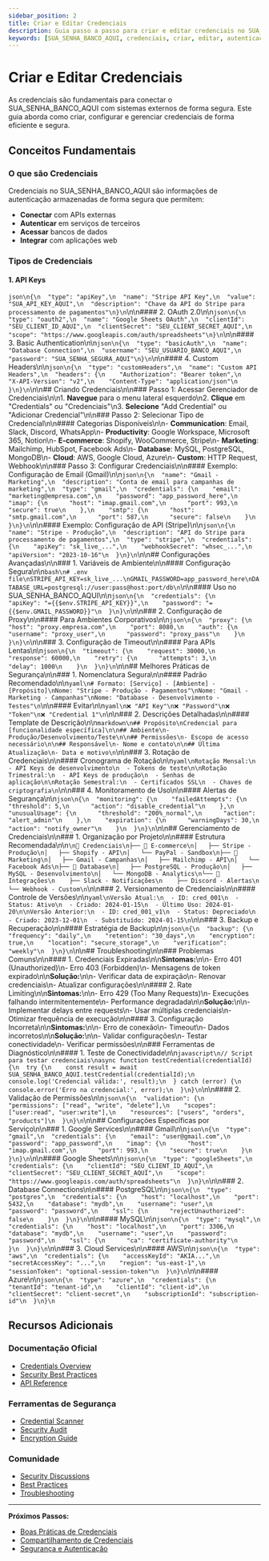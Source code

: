 ```yaml
---
sidebar_position: 2
title: Criar e Editar Credenciais
description: Guia passo a passo para criar e editar credenciais no SUA_SENHA_BANCO_AQUI
keywords: [SUA_SENHA_BANCO_AQUI, credenciais, criar, editar, autenticação, API keys]
---
```



# Criar e Editar Credenciais

As credenciais são fundamentais para conectar o SUA_SENHA_BANCO_AQUI com sistemas externos de forma segura. Este guia aborda como criar, configurar e gerenciar credenciais de forma eficiente e segura.

## Conceitos Fundamentais

### O que são Credenciais

Credenciais no SUA_SENHA_BANCO_AQUI são informações de autenticação armazenadas de forma segura que permitem:

- **Conectar** com APIs externas
- **Autenticar** em serviços de terceiros
- **Acessar** bancos de dados
- **Integrar** com aplicações web

### Tipos de Credenciais

#### 1. API Keys

```json\n{\n  "type": "apiKey",\n  "name": "Stripe API Key",\n  "value": "SUA_API_KEY_AQUI",\n  "description": "Chave da API do Stripe para processamento de pagamentos"\n}\n```\n\n#### 2. OAuth 2.0\n\n```json\n{\n  "type": "oauth2",\n  "name": "Google Sheets OAuth",\n  "clientId": "SEU_CLIENT_ID_AQUI",\n  "clientSecret": "SEU_CLIENT_SECRET_AQUI",\n  "scope": "https://www.googleapis.com/auth/spreadsheets"\n}\n```\n\n#### 3. Basic Authentication\n\n```json\n{\n  "type": "basicAuth",\n  "name": "Database Connection",\n  "username": "SEU_USUARIO_BANCO_AQUI",\n  "password": "SUA_SENHA_SEGURA_AQUI"\n}\n```\n\n#### 4. Custom Headers\n\n```json\n{\n  "type": "customHeaders",\n  "name": "Custom API Headers",\n  "headers": {\n    "Authorization": "Bearer token",\n    "X-API-Version": "v2",\n    "Content-Type": "application/json"\n  }\n}\n```\n\n## Criando Credenciais\n\n### Passo 1: Acessar Gerenciador de Credenciais\n\n1. **Navegue** para o menu lateral esquerdo\n2. **Clique** em "Credentials" ou "Credenciais"\n3. **Selecione** "Add Credential" ou "Adicionar Credencial"\n\n### Passo 2: Selecionar Tipo de Credencial\n\n#### Categorias Disponíveis\n\n- **Communication**: Email, Slack, Discord, WhatsApp\n- **Productivity**: Google Workspace, Microsoft 365, Notion\n- **E-commerce**: Shopify, WooCommerce, Stripe\n- **Marketing**: Mailchimp, HubSpot, Facebook Ads\n- **Database**: MySQL, PostgreSQL, MongoDB\n- **Cloud**: AWS, Google Cloud, Azure\n- **Custom**: HTTP Request, Webhook\n\n### Passo 3: Configurar Credenciais\n\n#### Exemplo: Configuração de Email (Gmail)\n\n```json\n{\n  "name": "Gmail - Marketing",\n  "description": "Conta de email para campanhas de marketing",\n  "type": "gmail",\n  "credentials": {\n    "email": "marketing@empresa.com",\n    "password": "app_password_here",\n    "imap": {\n      "host": "imap.gmail.com",\n      "port": 993,\n      "secure": true\n    },\n    "smtp": {\n      "host": "smtp.gmail.com",\n      "port": 587,\n      "secure": false\n    }\n  }\n}\n```\n\n#### Exemplo: Configuração de API (Stripe)\n\n```json\n{\n  "name": "Stripe - Produção",\n  "description": "API do Stripe para processamento de pagamentos",\n  "type": "stripe",\n  "credentials": {\n    "apiKey": "sk_live_...",\n    "webhookSecret": "whsec_...",\n    "apiVersion": "2023-10-16"\n  }\n}\n```\n\n## Configurações Avançadas\n\n### 1. Variáveis de Ambiente\n\n#### Configuração Segura\n\n```bash\n# .env file\nSTRIPE_API_KEY=sk_live_...\nGMAIL_PASSWORD=app_password_here\nDATABASE_URL=postgresql://user:pass@host:port/db\n```\n\n#### Uso no SUA_SENHA_BANCO_AQUI\n\n```json\n{\n  "credentials": {\n    "apiKey": "={{$env.STRIPE_API_KEY}}",\n    "password": "={{$env.GMAIL_PASSWORD}}"\n  }\n}\n```\n\n### 2. Configuração de Proxy\n\n#### Para Ambientes Corporativos\n\n```json\n{\n  "proxy": {\n    "host": "proxy.empresa.com",\n    "port": 8080,\n    "auth": {\n      "username": "proxy_user",\n      "password": "proxy_pass"\n    }\n  }\n}\n```\n\n### 3. Configuração de Timeout\n\n#### Para APIs Lentas\n\n```json\n{\n  "timeout": {\n    "request": 30000,\n    "response": 60000,\n    "retry": {\n      "attempts": 3,\n      "delay": 1000\n    }\n  }\n}\n```\n\n## Melhores Práticas de Segurança\n\n### 1. Nomenclatura Segura\n\n#### Padrão Recomendado\n\n```yaml\n# Formato: [Serviço] - [Ambiente] - [Propósito]\nNome: "Stripe - Produção - Pagamentos"\nNome: "Gmail - Marketing - Campanhas"\nNome: "Database - Desenvolvimento - Testes"\n```\n\n#### Evitar\n\n```yaml\n❌ "API Key"\n❌ "Password"\n❌ "Token"\n❌ "Credential 1"\n```\n\n### 2. Descrições Detalhadas\n\n#### Template de Descrição\n\n```markdown\n## Propósito\nCredencial para [funcionalidade específica]\n\n## Ambiente\n- Produção/Desenvolvimento/Teste\n\n## Permissões\n- Escopo de acesso necessário\n\n## Responsável\n- Nome e contato\n\n## Última Atualização\n- Data e motivo\n```\n\n### 3. Rotação de Credenciais\n\n#### Cronograma de Rotação\n\n```yaml\nRotação Mensal:\n  - API Keys de desenvolvimento\n  - Tokens de teste\n\nRotação Trimestral:\n  - API Keys de produção\n  - Senhas de aplicação\n\nRotação Semestral:\n  - Certificados SSL\n  - Chaves de criptografia\n```\n\n### 4. Monitoramento de Uso\n\n#### Alertas de Segurança\n\n```json\n{\n  "monitoring": {\n    "failedAttempts": {\n      "threshold": 5,\n      "action": "disable_credential"\n    },\n    "unusualUsage": {\n      "threshold": "200%_normal",\n      "action": "alert_admin"\n    },\n    "expiration": {\n      "warningDays": 30,\n      "action": "notify_owner"\n    }\n  }\n}\n```\n\n## Gerenciamento de Credenciais\n\n### 1. Organização por Projeto\n\n#### Estrutura Recomendada\n\n```\n📁 Credenciais\n├── 📁 E-commerce\n│   ├── Stripe - Produção\n│   ├── Shopify - API\n│   └── PayPal - Sandbox\n├── 📁 Marketing\n│   ├── Gmail - Campanhas\n│   ├── Mailchimp - API\n│   └── Facebook Ads\n├── 📁 Database\n│   ├── PostgreSQL - Produção\n│   ├── MySQL - Desenvolvimento\n│   └── MongoDB - Analytics\n└── 📁 Integrações\n    ├── Slack - Notificações\n    ├── Discord - Alertas\n    └── Webhook - Custom\n```\n\n### 2. Versionamento de Credenciais\n\n#### Controle de Versões\n\n```yaml\nVersão Atual:\n  - ID: cred_001\n  - Status: Ativo\n  - Criado: 2024-01-15\n  - Último Uso: 2024-01-20\n\nVersão Anterior:\n  - ID: cred_001_v1\n  - Status: Depreciado\n  - Criado: 2023-12-01\n  - Substituído: 2024-01-15\n```\n\n### 3. Backup e Recuperação\n\n#### Estratégia de Backup\n\n```json\n{\n  "backup": {\n    "frequency": "daily",\n    "retention": "30_days",\n    "encryption": true,\n    "location": "secure_storage",\n    "verification": "weekly"\n  }\n}\n```\n\n## Troubleshooting\n\n### Problemas Comuns\n\n#### 1. Credenciais Expiradas\n\n**Sintomas:**\n\n- Erro 401 (Unauthorized)\n- Erro 403 (Forbidden)\n- Mensagens de token expirado\n\n**Solução:**\n\n- Verificar data de expiração\n- Renovar credenciais\n- Atualizar configurações\n\n#### 2. Rate Limiting\n\n**Sintomas:**\n\n- Erro 429 (Too Many Requests)\n- Execuções falhando intermitentemente\n- Performance degradada\n\n**Solução:**\n\n- Implementar delays entre requests\n- Usar múltiplas credenciais\n- Otimizar frequência de execução\n\n#### 3. Configuração Incorreta\n\n**Sintomas:**\n\n- Erro de conexão\n- Timeout\n- Dados incorretos\n\n**Solução:**\n\n- Validar configurações\n- Testar conectividade\n- Verificar permissões\n\n### Ferramentas de Diagnóstico\n\n#### 1. Teste de Conectividade\n\n```javascript\n// Script para testar credenciais\nasync function testCredential(credentialId) {\n  try {\n    const result = await SUA_SENHA_BANCO_AQUI.testCredential(credentialId);\n    console.log('Credencial válida:', result);\n  } catch (error) {\n    console.error('Erro na credencial:', error);\n  }\n}\n```\n\n#### 2. Validação de Permissões\n\n```json\n{\n  "validation": {\n    "permissions": ["read", "write", "delete"],\n    "scopes": ["user:read", "user:write"],\n    "resources": ["users", "orders", "products"]\n  }\n}\n```\n\n## Configurações Específicas por Serviço\n\n### 1. Google Services\n\n#### Gmail\n\n```json\n{\n  "type": "gmail",\n  "credentials": {\n    "email": "user@gmail.com",\n    "password": "app_password",\n    "imap": {\n      "host": "imap.gmail.com",\n      "port": 993,\n      "secure": true\n    }\n  }\n}\n```\n\n#### Google Sheets\n\n```json\n{\n  "type": "googleSheets",\n  "credentials": {\n    "clientId": "SEU_CLIENT_ID_AQUI",\n    "clientSecret": "SEU_CLIENT_SECRET_AQUI",\n    "scope": "https://www.googleapis.com/auth/spreadsheets"\n  }\n}\n```\n\n### 2. Database Connections\n\n#### PostgreSQL\n\n```json\n{\n  "type": "postgres",\n  "credentials": {\n    "host": "localhost",\n    "port": 5432,\n    "database": "mydb",\n    "username": "user",\n    "password": "password",\n    "ssl": {\n      "rejectUnauthorized": false\n    }\n  }\n}\n```\n\n#### MySQL\n\n```json\n{\n  "type": "mysql",\n  "credentials": {\n    "host": "localhost",\n    "port": 3306,\n    "database": "mydb",\n    "username": "user",\n    "password": "password",\n    "ssl": {\n      "ca": "certificate-authority"\n    }\n  }\n}\n```\n\n### 3. Cloud Services\n\n#### AWS\n\n```json\n{\n  "type": "aws",\n  "credentials": {\n    "accessKeyId": "AKIA...",\n    "secretAccessKey": "...",\n    "region": "us-east-1",\n    "sessionToken": "optional-session-token"\n  }\n}\n```\n\n#### Azure\n\n```json\n{\n  "type": "azure",\n  "credentials": {\n    "tenantId": "tenant-id",\n    "clientId": "client-id",\n    "clientSecret": "client-secret",\n    "subscriptionId": "subscription-id"\n  }\n}\n```

## Recursos Adicionais

### Documentação Oficial

- [Credentials Overview](https://docs.SUA_SENHA_BANCO_AQUI.io/credentials/)
- [Security Best Practices](https://docs.SUA_SENHA_BANCO_AQUI.io/security/)
- [API Reference](https://docs.SUA_SENHA_BANCO_AQUI.io/api/)

### Ferramentas de Segurança

- [Credential Scanner](https://github.com/SUA_SENHA_BANCO_AQUI-io/SUA_SENHA_BANCO_AQUI/tree/master/packages/cli/src/commands)
- [Security Audit](https://docs.SUA_SENHA_BANCO_AQUI.io/security/audit/)
- [Encryption Guide](https://docs.SUA_SENHA_BANCO_AQUI.io/security/encryption/)

### Comunidade

- [Security Discussions](https://community.SUA_SENHA_BANCO_AQUI.io/c/security/)
- [Best Practices](https://community.SUA_SENHA_BANCO_AQUI.io/c/best-practices/)
- [Troubleshooting](https://community.SUA_SENHA_BANCO_AQUI.io/c/troubleshooting/)

---

**Próximos Passos:**

- [Boas Práticas de Credenciais](boas-praticas)
- [Compartilhamento de Credenciais](compartilhamento)
- [Segurança e Autenticação](../../hosting-SUA_SENHA_BANCO_AQUI/seguranca/autenticacao)

